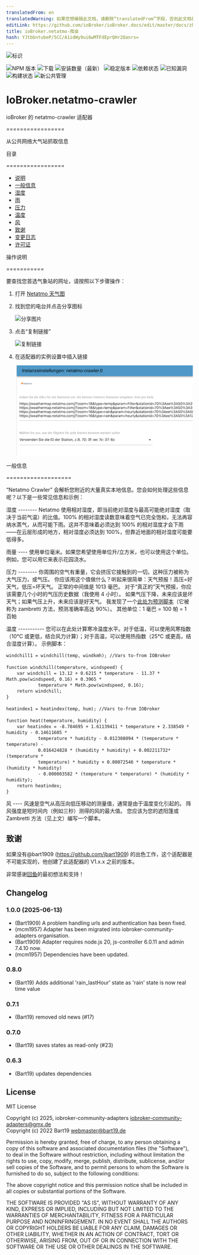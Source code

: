 ```yaml
---
translatedFrom: en
translatedWarning: 如果您想编辑此文档，请删除“translatedFrom”字段，否则此文档将再次自动翻译
editLink: https://github.com/ioBroker/ioBroker.docs/edit/master/docs/zh-cn/adapterref/iobroker.netatmo-crawler/README.md
title: ioBroker.netatmo-爬虫
hash: YJtbbntubeP/5CC/A1idWy9ui6wMTFdEprQHr2Oanrs=
---
```

![标识](../../../en/adapterref/iobroker.netatmo-crawler/img/netatmo-logo.png)

![NPM 版本](http://img.shields.io/npm/v/iobroker.netatmo-crawler.svg)
![下载](https://img.shields.io/npm/dm/iobroker.netatmo-crawler.svg)
![安装数量（最新）](http://iobroker.live/badges/netatmo-crawler-installed.svg)
![稳定版本](http://iobroker.live/badges/netatmo-crawler-stable.svg)
![依赖状态](https://img.shields.io/david/Bart1909/iobroker.netatmo-crawler.svg)
![已知漏洞](https://snyk.io/test/github/Bart1909/ioBroker.netatmo-crawler/badge.svg)
![构建状态](https://travis-ci.org/Bart1909/ioBroker.netatmo-crawler.svg?branch=master)
![新公共管理](https://nodei.co/npm/iobroker.netatmo-crawler.png?downloads=true)

# IoBroker.netatmo-crawler
ioBroker 的 netatmo-crawler 适配器

=================

从公共网络大气站抓取信息

目录

=================

* [说明](#说明)
* [一般信息](#general-information)
* [湿度](#humidity)
* [雨](#雨)
* [压力](#压力)
* [温度](#温度)
* [风](#wind)
* [致谢](#credits)
* [变更日志](#changelog)
* [许可证](#license)

操作说明

===========

要查找您首选气象站的网址，请按照以下步骤操作：

1. 打开 [Netatmo 天气图](https://weathermap.netatmo.com)
2. 找到您的电台并点击分享图标

   ![分享图片](../../../en/adapterref/iobroker.netatmo-crawler/img/share.jpg)

3. 点击“复制链接”

   ![复制链接](../../../en/adapterref/iobroker.netatmo-crawler/img/copyLink.jpg)

4. 在适配器的实例设置中插入链接

   ![插入](../../../en/adapterref/iobroker.netatmo-crawler/img/insert.png)

一般信息

===================

“Netatmo Crawler” 会解析您附近的大量真实本地信息。您会如何处理这些信息呢？以下是一些常见信息和示例：

湿度 -------- Netatmo 使用相对湿度，即当前绝对湿度与最高可能绝对湿度（取决于当前气温）的比值。100% 的相对湿度读数意味着空气已完全饱和，无法再容纳水蒸气，从而可能下雨。这并不意味着必须达到 100% 的相对湿度才会下雨——在云层形成的地方，相对湿度必须达到 100%，但靠近地面的相对湿度可能要低得多。

雨量 ---- 使用单位毫米。如果您希望使用单位升/立方米，也可以使用这个单位。例如，您可以用它来表示花园浇水。

压力 -------- 你周围的空气有重量，它会挤压它接触到的一切。这种压力被称为大气压力，或气压。
你应该用这个值做什么？听起来很简单：天气预报！高压=好天气，低压=坏天气。
正常的中间值是 1013 毫巴。
对于“真正的”天气预报，你应该需要几个小时的气压历史数据（我使用 4 小时）。
如果气压下降，未来应该是坏天气；如果气压上升，未来应该是好天气。
我发现了一个[此处为预测脚本](http://www.beteljuice.co.uk/zambretti/forecast.html)（它被称为 zambretti 方法，预测准确率高达 90%）。
其他单位：1 毫巴 = 100 帕 = 1 百帕

温度 ----------- 您可以在此处计算寒冷温度水平。对于低温，可以使用风寒指数（10°C 或更低，结合风力计算）；对于高温，可以使用热指数（25°C 或更高，结合湿度计算）。
示例脚本：

```
windchill1 = windchill(temp, windkmh); //Vars to-from IOBroker

function windchill(temperature, windspeed) {
	var windchill = 13.12 + 0.6215 * temperature - 11.37 * Math.pow(windspeed, 0.16) + 0.3965 *
			temperature * Math.pow(windspeed, 0.16);
	return windchill;
}

heatindex1 = heatindex(temp, hum); //Vars to-from IOBroker

function heat(temperature, humidity) {
	var heatindex = -8.784695 + 1.61139411 * temperature + 2.338549 * humidity - 0.14611605 *
			temperature * humidity - 0.012308094 * (temperature * temperature) -
			0.016424828 * (humidity * humidity) + 0.002211732* (temperature *
			temperature) * humidity + 0.00072546 * temperature * (humidity * humidity)
			- 0.000003582 * (temperature * temperature) * (humidity * humidity);
	return heatindex;
}
```

风 ---- 风速是空气从高压向低压移动的测量值，通常是由于温度变化引起的。
阵风强度是短时间内（例如三秒）测得的风的最大值。
您应该为您的遮阳篷或 Zambretti 方法（见上文）编写一个脚本。

## 致谢
如果没有@bart1909 (https://github.com/jbart1909) 的出色工作，这个适配器是不可能实现的，他创建了此适配器的 V1.x.x 之前的版本。

非常感谢[回鱼](https://github.com/backfisch88)的最初想法和支持！

## Changelog
<!--
	Placeholder for the next version (at the beginning of the line):
	### **WORK IN PROGRESS**
-->
### 1.0.0 (2025-06-13)
* (Bart1909) A problem handling urls and authentication has been fixed.
* (mcm1957) Adapter has been migrated into iobroker-community-adapters organisation.
* (Bart1909) Adapter requires node.js 20, js-controller 6.0.11 and admin 7.4.10 now.
* (mcm1957) Dependencies have been updated.

### 0.8.0
* (Bart19) Adds additional 'rain_lastHour' state as 'rain' state is now real time value

### 0.7.1
* (Bart19) removed old news (#17)

### 0.7.0
* (Bart19) saves states as read-only (#23)

### 0.6.3
* (Bart19) updates dependencies

## License

MIT License

Copyright (c) 2025, iobroker-community-adapters <iobroker-community-adapters@gmx.de>  
Copyright (c) 2022 Bart19 <webmaster@bart19.de>

Permission is hereby granted, free of charge, to any person obtaining a copy
of this software and associated documentation files (the "Software"), to deal
in the Software without restriction, including without limitation the rights
to use, copy, modify, merge, publish, distribute, sublicense, and/or sell
copies of the Software, and to permit persons to whom the Software is
furnished to do so, subject to the following conditions:

The above copyright notice and this permission notice shall be included in all
copies or substantial portions of the Software.

THE SOFTWARE IS PROVIDED "AS IS", WITHOUT WARRANTY OF ANY KIND, EXPRESS OR
IMPLIED, INCLUDING BUT NOT LIMITED TO THE WARRANTIES OF MERCHANTABILITY,
FITNESS FOR A PARTICULAR PURPOSE AND NONINFRINGEMENT. IN NO EVENT SHALL THE
AUTHORS OR COPYRIGHT HOLDERS BE LIABLE FOR ANY CLAIM, DAMAGES OR OTHER
LIABILITY, WHETHER IN AN ACTION OF CONTRACT, TORT OR OTHERWISE, ARISING FROM,
OUT OF OR IN CONNECTION WITH THE SOFTWARE OR THE USE OR OTHER DEALINGS IN THE
SOFTWARE.